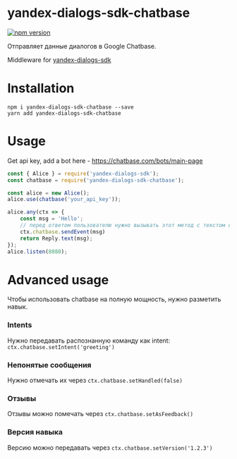# yandex-dialogs-sdk-chatbase
[![npm version](https://badge.fury.io/js/yandex-dialogs-sdk-chatbase.svg)](https://badge.fury.io/js/yandex-dialogs-sdk-chatbase)

Отправляет данные диалогов в Google Chatbase.

Middleware for [yandex-dialogs-sdk](https://github.com/fletcherist/yandex-dialogs-sdk)

# Installation

`npm i yandex-dialogs-sdk-chatbase --save`    
`yarn add yandex-dialogs-sdk-chatbase`

# Usage

Get api key, add a bot here - https://chatbase.com/bots/main-page

```js
const { Alice } = require('yandex-dialogs-sdk');
const chatbase = require('yandex-dialogs-sdk-chatbase');

const alice = new Alice();
alice.use(chatbase('your_api_key'));

alice.any(ctx => {
    const msg = 'Hello';
    // перед ответом пользователю нужно вызывать этот метод с текстом ответа
    ctx.chatbase.sendEvent(msg)
    return Reply.text(msg);
});
alice.listen(8080);
```

# Advanced usage
Чтобы использовать chatbase на полную мощность, нужно разметить навык.

### Intents
Нужно передавать распознанную команду как intent: `ctx.chatbase.setIntent('greeting')`

### Непонятые сообщения
Нужно отмечать их через `ctx.chatbase.setHandled(false)`

### Отзывы
Отзывы можно помечать через `ctx.chatbase.setAsFeedback()`

### Версия навыка
Версию можно передавать через `ctx.chatbase.setVersion('1.2.3')`
